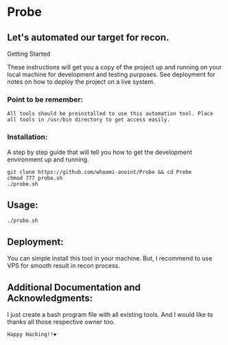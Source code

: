 <h1>Probe</h1>
<h2>Let's automated our target for recon. </h2>  

Getting Started

These instructions will get you a copy of the project up and running on your local machine for development and testing purposes. See deployment for notes on how to deploy the project on a live system.


### Point to be remember:
```All tools should be preinstalled to use this automation tool. Place all tools in /usr/bin directory to get access easily.```

### Installation:

A step by step guide that will tell you how to get the development environment up and running.

```console
git clone https://github.com/whoami-anoint/Probe && cd Probe
chmod 777 probe.sh
./probe.sh

```

## Usage:
```console
./probe.sh 
```
## Deployment:
You can simple install this tool in your machine. But, I recommend to use VPS for smooth result in recon process.


## Additional Documentation and Acknowledgments:
I just create a bash program file with all existing tools. And I would like to thanks all those respective owner too.

```Happy Hacking!!❤️```
